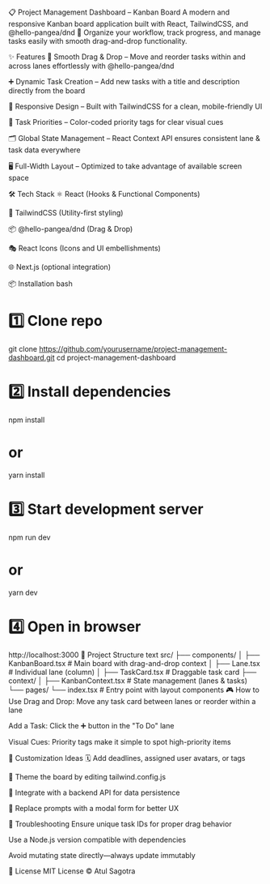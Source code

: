📋 Project Management Dashboard – Kanban Board
A modern and responsive Kanban board application built with React, TailwindCSS, and @hello-pangea/dnd 🚀
Organize your workflow, track progress, and manage tasks easily with smooth drag-and-drop functionality.

✨ Features
🔄 Smooth Drag & Drop – Move and reorder tasks within and across lanes effortlessly with @hello-pangea/dnd

➕ Dynamic Task Creation – Add new tasks with a title and description directly from the board

📱 Responsive Design – Built with TailwindCSS for a clean, mobile-friendly UI

🎯 Task Priorities – Color-coded priority tags for clear visual cues

🗂 Global State Management – React Context API ensures consistent lane & task data everywhere

🖥 Full-Width Layout – Optimized to take advantage of available screen space

🛠 Tech Stack
⚛ React (Hooks & Functional Components)

🎨 TailwindCSS (Utility-first styling)

📦 @hello-pangea/dnd (Drag & Drop)

🎭 React Icons (Icons and UI embellishments)

🌐 Next.js (optional integration)

📦 Installation
bash

# 1️⃣ Clone repo

git clone https://github.com/yourusername/project-management-dashboard.git
cd project-management-dashboard

# 2️⃣ Install dependencies

npm install

# or

yarn install

# 3️⃣ Start development server

npm run dev

# or

yarn dev

# 4️⃣ Open in browser

http://localhost:3000
📂 Project Structure
text
src/
├── components/
│ ├── KanbanBoard.tsx # Main board with drag-and-drop context
│ ├── Lane.tsx # Individual lane (column)
│ ├── TaskCard.tsx # Draggable task card
├── context/
│ ├── KanbanContext.tsx # State management (lanes & tasks)
└── pages/
└── index.tsx # Entry point with layout components
🎮 How to Use
Drag and Drop: Move any task card between lanes or reorder within a lane

Add a Task: Click the ➕ button in the "To Do" lane

Visual Cues: Priority tags make it simple to spot high-priority items

🎨 Customization Ideas
🗓 Add deadlines, assigned user avatars, or tags

🎨 Theme the board by editing tailwind.config.js

📡 Integrate with a backend API for data persistence

🧩 Replace prompts with a modal form for better UX

🐞 Troubleshooting
Ensure unique task IDs for proper drag behavior

Use a Node.js version compatible with dependencies

Avoid mutating state directly—always update immutably

📜 License
MIT License © Atul Sagotra
